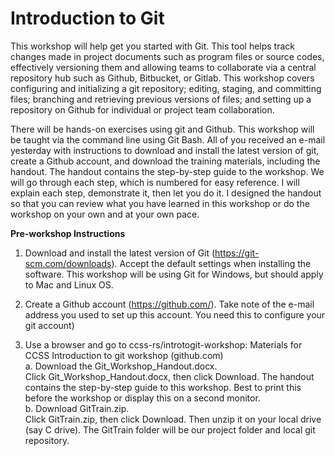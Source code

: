# Introduction to Git

This workshop will help get you started with Git. This tool helps track changes made in project documents such as program files or source codes, effectively versioning them and allowing teams to collaborate via a central repository hub such as Github, Bitbucket, or Gitlab. This workshop covers configuring and initializing a git repository; editing, staging, and committing files; branching and retrieving previous versions of files; and setting up a repository on Github for individual or project team collaboration.

There will be hands-on exercises using git and Github. This workshop will be taught via the command line using Git Bash.  All of you received an e-mail yesterday with instructions to download and install the latest version of git, create a Github account, and download the training materials, including the handout.  The handout contains the step-by-step guide to the workshop.  We will go through each step, which is numbered for easy reference.  I will explain each step, demonstrate it, then let you do it.  I designed the handout so that you can review what you have learned in this workshop or do the workshop on your own and at your own pace.


**Pre-workshop Instructions**

1.	Download and install the latest version of Git (https://git-scm.com/downloads). Accept the default settings when installing the software.  This workshop will be using Git for Windows, but should apply to Mac and Linux OS.

2.	Create a Github account (https://github.com/).  Take note of the e-mail address you used to set up this account. You need this to configure your git account) 
 
3.	Use a browser and go to ccss-rs/introtogit-workshop: Materials for CCSS Introduction to git workshop (github.com)  
   a.	Download the Git_Workshop_Handout.docx.     
   Click Git_Workshop_Handout.docx, then click Download.  The handout contains the step-by-step guide to this workshop. Best to print this before the workshop or display this on a second monitor.  
   b.	Download GitTrain.zip.    
   Click GitTrain.zip, then click Download. Then unzip it on your local drive (say C drive). The GitTrain folder will be our project folder and local git repository.  



